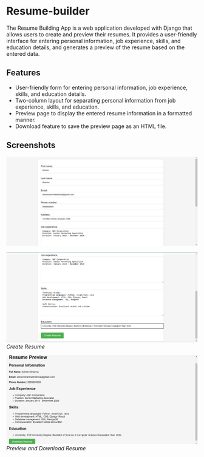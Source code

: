 # Resume-builder
The Resume Building App is a web application developed with Django that allows users to create and preview their resumes. It provides a user-friendly interface for entering personal information, job experience, skills, and education details, and generates a preview of the resume based on the entered data.

## Features

- User-friendly form for entering personal information, job experience, skills, and education details.
- Two-column layout for separating personal information from job experience, skills, and education.
- Preview page to display the entered resume information in a formatted manner.
- Download feature to save the preview page as an HTML file.

## Screenshots


![Screenshot 1](./screenshots/s1.png)

![Screenshot 2](./screenshots/s2.png)
*Create Resume*

![Screenshot 1](./screenshots/s3.png)
*Preview and Download Resume*

